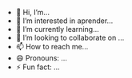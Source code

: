 - 👋 Hi, I’m...
- 👀 I’m interested in aprender...
- 🌱 I’m currently learning...
- 💞️ I’m looking to collaborate on ...
- 📫 How to reach me...
- 😄 Pronouns: ...
- ⚡ Fun fact: ...

<!---
thvmajuh/thvmajuh is a ✨ special ✨ repository because its `README.md` (this file) appears on your GitHub profile.
You can click the Preview link to take a look at your changes.
--->
